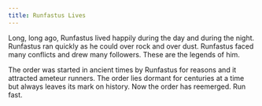 ```yaml
---
title: Runfastus Lives
---
```


Long, long ago, Runfastus lived happily during the day and during the night. Runfastus ran quickly as he could over rock and over dust. Runfastus faced many conflicts and drew many followers. These are the legends of him.

The order was started in ancient times by Runfastus for reasons and it
attracted ameteur runners. The order lies dormant for centuries at a time
but always leaves its mark on history. Now the order has reemerged. Run
fast.
